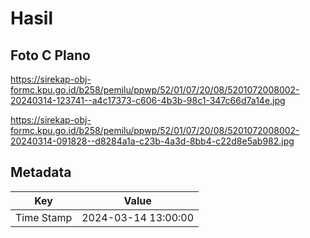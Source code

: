 # Hasil

## Foto C Plano

https://sirekap-obj-formc.kpu.go.id/b258/pemilu/ppwp/52/01/07/20/08/5201072008002-20240314-123741--a4c17373-c606-4b3b-98c1-347c66d7a14e.jpg

https://sirekap-obj-formc.kpu.go.id/b258/pemilu/ppwp/52/01/07/20/08/5201072008002-20240314-091828--d8284a1a-c23b-4a3d-8bb4-c22d8e5ab982.jpg


## Metadata

| Key        | Value               |
| ---------- | ------------------- |
| Time Stamp | 2024-03-14 13:00:00 |



